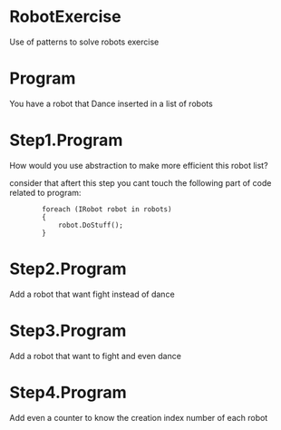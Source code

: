 # RobotExercise
Use of patterns to solve robots exercise

# Program 
You have a robot that Dance inserted in a list of robots

# Step1.Program
How would you use abstraction to make more efficient this robot list?

consider that aftert this step you cant touch the following part of code related to program: 

            foreach (IRobot robot in robots)
            {
                robot.DoStuff();
            }

# Step2.Program 
Add a robot that want fight instead of dance

# Step3.Program 
Add a robot that want to fight and even dance

# Step4.Program 
Add even a counter to know the creation index number of each robot
